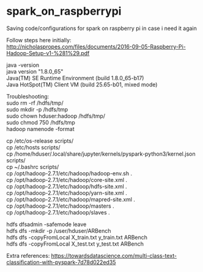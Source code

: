 # spark_on_raspberrypi
Saving code/configurations for spark on raspberry pi in case i need it again

Follow steps here initially:  
http://nicholaspropes.com/files/documents/2016-09-05-Raspberry-Pi-Hadoop-Setup-v1-%281%29.pdf  

java -version  
java version "1.8.0_65"  
Java(TM) SE Runtime Environment (build 1.8.0_65-b17)  
Java HotSpot(TM) Client VM (build 25.65-b01, mixed mode)  


Troubleshooting:  
sudo rm -rf /hdfs/tmp/  
sudo mkdir -p /hdfs/tmp  
sudo chown hduser:hadoop /hdfs/tmp/  
sudo chmod 750 /hdfs/tmp  
hadoop namenode -format  
  
cp /etc/os-release scripts/  
cp /etc/hosts scripts/  
cp /home/hduser/.local/share/jupyter/kernels/pyspark-python3/kernel.json scripts/  
cp ~/.bashrc scripts/  
cp /opt/hadoop-2.7.1/etc/hadoop/hadoop-env.sh .  
cp /opt/hadoop-2.7.1/etc/hadoop/core-site.xml .  
cp /opt/hadoop-2.7.1/etc/hadoop/hdfs-site.xml .  
cp /opt/hadoop-2.7.1/etc/hadoop/yarn-site.xml .  
cp /opt/hadoop-2.7.1/etc/hadoop/mapred-site.xml .  
cp /opt/hadoop-2.7.1/etc/hadoop/masters .  
cp /opt/hadoop-2.7.1/etc/hadoop/slaves .  


hdfs dfsadmin -safemode leave  
hdfs dfs -mkdir -p /user/hduser/ARBench  
hdfs dfs -copyFromLocal X_train.txt y_train.txt ARBench  
hdfs dfs -copyFromLocal X_test.txt y_test.txt ARBench  

Extra references:
https://towardsdatascience.com/multi-class-text-classification-with-pyspark-7d78d022ed35
